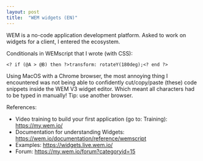 ```yaml
---
layout: post
title:  "WEM widgets (EN)"
---
```


WEM is a no-code application development platform. Asked to work on widgets for a client, I entered the ecosystem. 

Conditionals in WEMscript that I wrote (with CSS):

`<? if (@A > @B) then ?>transform: rotateY(180deg);<? end ?>`

Using MacOS with a Chrome browser, the most annoying thing I encountered was not being able to confidently cut/copy/paste (these) code snippets inside the WEM V3 widget editor. Which meant all characters had to be typed in manually! Tip: use another browser. 

References:
- Video training to build your first application (go to: Training): <https://my.wem.io/>
- Documentation for understanding Widgets: <https://wem.io/documentation/reference/wemscript>
- Examples: <https://widgets.live.wem.io/>
- Forum: <https://my.wem.io/forum?categoryid=15>
